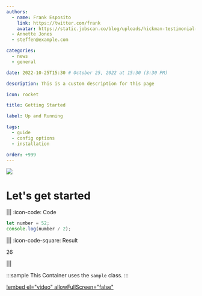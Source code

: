 ```yaml
---
authors:
  - name: Frank Esposito
    link: https://twitter.com/frank
    avatar: https://static.jobscan.co/blog/uploads/hickman-testimonial-1.png
  - Annette Jones
  - steffen@example.com

categories:
  - news
  - general

date: 2022-10-25T15:30 # October 25, 2022 at 15:30 (3:30 PM)

description: This is a custom description for this page

icon: rocket

title: Getting Started

label: Up and Running

tags:
  - guide
  - config options
  - installation

order: +999
---
```


![](https://raw.githubusercontent.com/retypeapp/retype/main/static/headers/guides_getting-started.png)

Let's get started
=================

||| :icon-code: Code

```javascript #
let number = 52;
console.log(number / 2);
```
||| :icon-code-square: Result

26

|||

:::sample
This Container uses the `sample` class.
:::

[!embed el="video" allowFullScreen="false"](https://mazwai.com/videvo_files/video/free/2019-07/small_watermarked/190625_07_RooftopFlightNight_Drone_04_preview.webm)